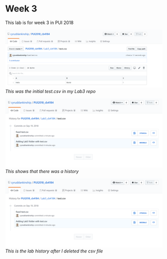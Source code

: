 # Week 3

This lab is for week 3 in PUI 2018

![Alt text](../Lab3_cb4184/test_csv.PNG)
*This was the initial test.csv in my Lab3 repo*

![Alt text](../Lab3_cb4184/history.PNG)
*This shows that there was a history*

![Alt text](../Lab3_cb4184/history.PNG)
*This is the lab history after I deleted the csv file*

